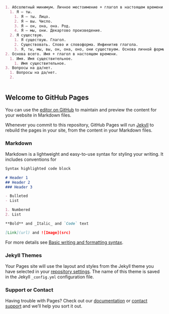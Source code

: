 ```markdown
1. Абсолютный минимум. Личное местоимение + глагол в настоящем времени.
  1. Я — ты.
    1. Я — ты. Лицо.
    2. Я — вы. Число.
    3. Я — он, она, она. Род.
    4. Я — мы, они. Декартово произведение. 
  2. Я существую. 
    1. Я существую. Глагол.
    2. Существовать. Слово и словоформа. Инфинитив глагола.
    3. Я, ты, мы, вы, он, она, оно, они существуем. Основа личной формы. Личная форма.
2. Основа всего. Имя + глагол в настоящем времени. 
  1. Имя. Имя существительное.
    1. Имя существительное. 
3. Вопросы на да/нет.
  1. Вопросы на да/нет. 
  2. 
    
```
## Welcome to GitHub Pages

You can use the [editor on GitHub](https://github.com/gallonfizik/lang/edit/gh-pages/index.md) to maintain and preview the content for your website in Markdown files.

Whenever you commit to this repository, GitHub Pages will run [Jekyll](https://jekyllrb.com/) to rebuild the pages in your site, from the content in your Markdown files.

### Markdown

Markdown is a lightweight and easy-to-use syntax for styling your writing. It includes conventions for

```markdown
Syntax highlighted code block

# Header 1
## Header 2
### Header 3

- Bulleted
- List

1. Numbered
2. List

**Bold** and _Italic_ and `Code` text

[Link](url) and ![Image](src)
```

For more details see [Basic writing and formatting syntax](https://docs.github.com/en/github/writing-on-github/getting-started-with-writing-and-formatting-on-github/basic-writing-and-formatting-syntax).

### Jekyll Themes

Your Pages site will use the layout and styles from the Jekyll theme you have selected in your [repository settings](https://github.com/gallonfizik/lang/settings/pages). The name of this theme is saved in the Jekyll `_config.yml` configuration file.

### Support or Contact

Having trouble with Pages? Check out our [documentation](https://docs.github.com/categories/github-pages-basics/) or [contact support](https://support.github.com/contact) and we’ll help you sort it out.
